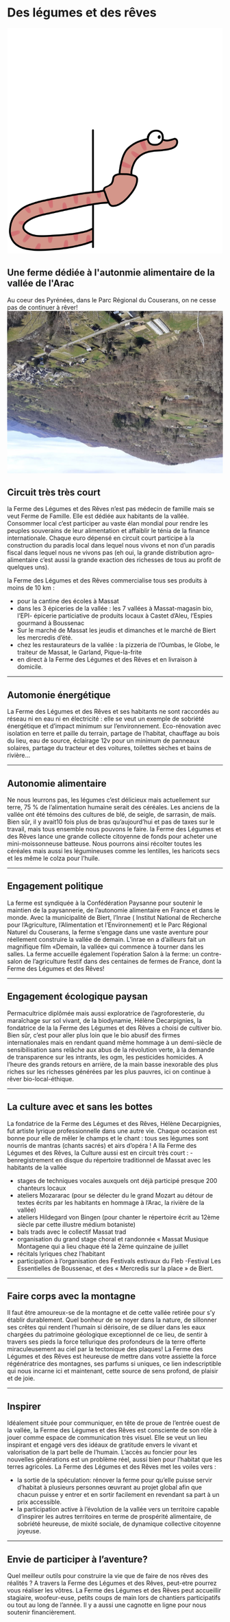 # Des légumes et des rêves
![heudebert le ver de terre](photos/illustrations/heudebert-cote.png)

## Une ferme dédiée à l'autonmie alimentaire de la vallée de l'Arac
Au coeur des Pyrénées, dans le Parc Régional du Couserans, on ne cesse pas de continuer à rêver!
![vue de la ferme dans la vallée](photos/ferme-et-vallee-vu-du-ker.jpg)
## Circuit très très court
la Ferme des Légumes et des Rêves n’est pas médecin de famille mais se veut Ferme de Famille. 
Elle est dédiée aux habitants de la vallée. Consommer local c’est participer au vaste élan mondial pour rendre les peuples souverains de leur alimentation et affaiblir le ténia de la finance internationale. Chaque euro dépensé en circuit court participe à la construction du paradis local dans lequel nous vivons et non d’un paradis fiscal dans lequel nous ne vivons pas (eh oui, la grande distribution agro-alimentaire c’est aussi la grande exaction des richesses de tous au profit de quelques uns).

la Ferme des Légumes et des Rêves commercialise tous ses produits à moins de 10 km :
- pour la cantine des écoles à Massat
- dans les 3 épiceries de la vallée : les 7 vallées à Massat-magasin bio, l’EPI- épicerie particiative de produits locaux à Castet d’Aleu, l’Espies gourmand à Boussenac
- Sur le marché de Massat les jeudis et dimanches et le marché de Biert les mercredis d’été.
- chez les restaurateurs de la vallée : la pizzeria de l’Oumbas, le Globe, le traiteur de Massat, le Garland, Pique-la-frite
- en direct à la Ferme des Légumes et des Rêves et en livraison à domicile.

---

## Automonie énergétique 
La Ferme des Légumes et des Rêves et ses habitants ne sont raccordés au réseau ni en eau ni en électricité : elle se veut un exemple de sobriété énergétique et d’impact minimum sur l’environnement.
Eco-rénovation avec isolation en terre et paille du terrain, partage de l’habitat, chauffage au bois du lieu, eau de source, éclairage 12v pour un minimum de panneaux solaires, partage du tracteur et des voitures, toilettes sèches et bains de rivière…

---

## Autonomie alimentaire 
Ne nous leurrons pas, les légumes c’est délicieux mais actuellement sur terre, 75 % de l’alimentation humaine serait des céréales. Les anciens de la vallée ont été témoins des cultures de blé, de seigle, de sarrasin, de maïs. Bien sûr, il y avait10 fois plus de bras qu’aujourd’hui et pas de taxes sur le travail, mais tous ensemble nous pouvons le faire.
la Ferme des Légumes et des Rêves lance une grande collecte citoyenne de fonds pour acheter une mini-moissonneuse batteuse. Nous pourrons ainsi récolter toutes les céréales mais aussi les légumineuses comme les lentilles, les haricots secs et les même le colza pour l’huile. 

---

## Engagement politique
La ferme est syndiquée à la Confédération Paysanne pour soutenir le maintien de la paysannerie, de l’autonomie alimentaire en France et dans le monde. Avec la municipalité de Biert, l’Inrae ( Institut National de Recherche pour l’Agriculture, l’Alimentation et l’Environnement) et le Parc Régional Naturel du Couserans, la ferme s’engage dans une vaste aventure pour réellement construire la vallée de demain. L’inrae en a d’ailleurs fait un magnifique film «Demain, la vallée» qui commence à tourner dans les salles. La ferme accueille également l’opération Salon à la ferme: un contre-salon de l’agriculture festif dans des centaines de fermes de France, dont la Ferme des Légumes et des Rêves!

---

## Engagement écologique paysan
Permacultrice diplômée mais aussi exploratrice de l’agroforesterie, du maraîchage sur sol vivant, de la biodynamie, Hélène Decarpignies, la fondatrice de la la Ferme des Légumes et des Rêves a choisi de cultiver bio. Bien sûr, c’est pour aller plus loin que le bio abusif des firmes internationales mais en rendant quand même hommage à un demi-siècle de sensibilisation sans relâche aux abus de la révolution verte, à la demande de transparence sur les intrants, les ogm, les pesticides homicides. A l’heure des grands retours en arrière, de la main basse inexorable des plus riches sur les richesses générées par les plus pauvres, ici on continue à rêver bio-local-éthique. 

---

## La culture avec et sans les bottes
La fondatrice de la Ferme des Légumes et des Rêves, Hélène Decarpignies, fut artiste lyrique professionnelle dans une autre vie. Chaque occasion est bonne pour elle de mêler le champs et le chant : tous ses légumes sont nourris de mantras (chants sacrés) et airs d’opéra !
A lla Ferme des Légumes et des Rêves, la Culture aussi est en circuit très court :
-benregistrement en disque du répertoire traditionnel de Massat avec les habitants de la vallée
- stages de techniques vocales auxquels ont déjà participé presque 200 chanteurs locaux
- ateliers Mozararac (pour se délecter du le grand Mozart au détour de textes écrits par les habitants en hommage à l’Arac, la rivière de la vallée)
- ateliers Hildegard von Bingen (pour chanter le répertoire écrit au 12ème siècle par cette illustre médium botaniste)
- bals trads avec le collectif Massat trad
- organisation du grand stage choral et randonnée « Massat Musique Montagene qui a lieu chaque été la 2ème quinzaine de juillet
- récitals lyriques chez l’habitant
- participation à l’organisation des Festivals estivaux du Fleb -Festival Les Essentielles de Boussenac, et des « Mercredis sur la place » de Biert.

---

## Faire corps avec la montagne
Il faut être amoureux-se de la montagne et de cette vallée retirée pour s’y établir durablement.
 Quel bonheur de se noyer dans la nature, de sillonner ses crêtes qui rendent l’humain si dérisoire, de se diluer dans les eaux chargées du patrimoine géologique exceptionnel de ce lieu, de sentir à travers ses pieds la force tellurique des profondeurs de la terre offerte miraculeusement au ciel par la tectonique des plaques!
La Ferme des Légumes et des Rêves est heureuse de mettre dans votre assiette la force régénératrice des montagnes, ses parfums si uniques, ce lien indescriptible qui nous incarne ici et maintenant, cette source de sens profond, de plaisir et de joie.

---

## Inspirer
Idéalement située pour communiquer, en tête de proue de l’entrée ouest de la vallée, la Ferme des Légumes et des Rêves est consciente de son rôle à jouer comme espace de communication très visuel.
Elle se veut un lieu inspirant et engagé vers des idéaux de gratitude envers le vivant et valorisation de la part belle de l’humain.
L’accès au foncier pour les nouvelles générations est un problème réel, aussi bien pour l’habitat que les terres agricoles. La Ferme des Légumes et des Rêves met les voiles vers :
- la sortie de la spéculation: rénover la ferme pour qu’elle puisse servir d’habitat à plusieurs personnes œuvrant au projet global afin que chacun puisse y entrer et en sortir facilement en revendant sa part à un prix accessible.
- la participation active à l’évolution de la vallée vers un territoire capable d’inspirer les autres territoires en terme de prospérité alimentaire, de sobriété heureuse, de mixité sociale, de dynamique collective citoyenne joyeuse.

---

## Envie de participer à l’aventure?
Quel meilleur outils pour construire la vie que de faire de nos rêves des réalités ? A travers la Ferme des Légumes et des Rêves, peut-etre pourrez vous réaliser les vôtres.
La Ferme des Légumes et des Rêves peut accueillir stagiaire, woofeur-euse, petits coups de main lors de chantiers participatifs ou tout au long de l’année. Il y a aussi une cagnotte en ligne pour nous soutenir financièrement.  
  
